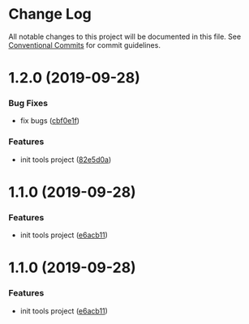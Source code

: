 # Change Log

All notable changes to this project will be documented in this file.
See [Conventional Commits](https://conventionalcommits.org) for commit guidelines.

# 1.2.0 (2019-09-28)


### Bug Fixes

* fix bugs ([cbf0e1f](https://github.com/MrGaoGang/lucky_tools/commit/cbf0e1f))


### Features

* init tools project ([82e5d0a](https://github.com/MrGaoGang/lucky_tools/commit/82e5d0a))



# 1.1.0 (2019-09-28)


### Features

* init tools project ([e6acb11](https://github.com/MrGaoGang/lucky_tools/commit/e6acb11))





# 1.1.0 (2019-09-28)


### Features

* init tools project ([e6acb11](https://github.com/MrGaoGang/lucky_tools/commit/e6acb11))
